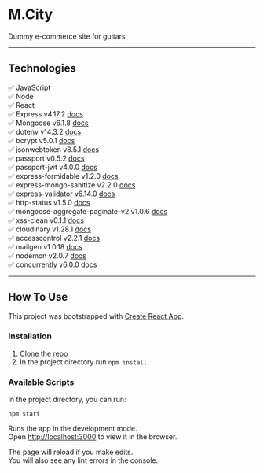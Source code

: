 # M.City

Dummy e-commerce site for guitars

---

## Technologies

✅ JavaScript </br>
✅ Node </br>
✅ React </br>
✅ Express v4.17.2 [docs](https://www.npmjs.com/package/express) </br>
✅ Mongoose v6.1.8 [docs](https://www.npmjs.com/package/mongoose) </br>
✅ dotenv v14.3.2 [docs](https://www.npmjs.com/package/dotenv) </br>
✅ bcrypt v5.0.1 [docs](https://www.npmjs.com/package/bcrypt) </br>
✅ jsonwebtoken v8.5.1 [docs](https://www.npmjs.com/package/jsonwebtoken) </br>
✅ passport v0.5.2 [docs](https://www.npmjs.com/package/passport) </br>
✅ passport-jwt v4.0.0 [docs](https://www.npmjs.com/package/passport-jwte) </br>
✅ express-formidable v1.2.0 [docs](https://www.npmjs.com/package/express-formidable) </br>
✅ express-mongo-sanitize v2.2.0 [docs](https://www.npmjs.com/package/express-mongo-sanitize) </br>
✅ express-validator v6.14.0 [docs](https://www.npmjs.com/package/express-validator) </br>
✅ http-status v1.5.0 [docs](https://www.npmjs.com/package/http-status) </br>
✅ mongoose-aggregate-paginate-v2 v1.0.6 [docs](https://www.npmjs.com/package/mongoose-aggregate-paginate-v2) </br>
✅ xss-clean v0.1.1 [docs](https://www.npmjs.com/package/xss-clean) </br>
✅ cloudinary v1.28.1 [docs](https://www.npmjs.com/package/cloudinary) </br>
✅ accesscontrol v2.2.1 [docs](https://www.npmjs.com/package/accesscontrol) </br>
✅ mailgen v1.0.18 [docs](https://www.npmjs.com/package/mailgen/v/1.0.18) </br>
✅ nodemon v2.0.7 [docs](https://www.npmjs.com/package/nodemon) </br>
✅ concurrently v6.0.0 [docs](https://www.npmjs.com/package/concurrently) </br>

---

## How To Use

This project was bootstrapped with [Create React App](https://github.com/facebook/create-react-app).

### Installation

1. Clone the repo
2. In the project directory run `npm install`

### Available Scripts

In the project directory, you can run:

`npm start`

Runs the app in the development mode.\
Open [http://localhost:3000](http://localhost:3000) to view it in the browser.

The page will reload if you make edits.\
You will also see any lint errors in the console.
